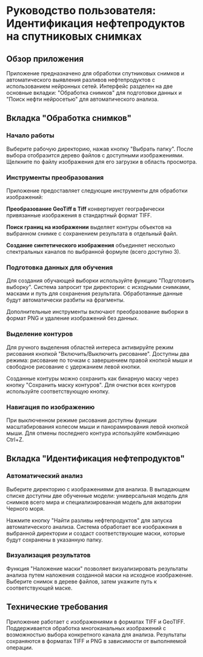 # Руководство пользователя: Идентификация нефтепродуктов на спутниковых снимках

## Обзор приложения

Приложение предназначено для обработки спутниковых снимков и автоматического выявления разливов нефтепродуктов с использованием нейронных сетей. Интерфейс разделен на две основные вкладки: "Обработка снимков" для подготовки данных и "Поиск нефти нейросетью" для автоматического анализа.

## Вкладка "Обработка снимков"

### Начало работы

Выберите рабочую директорию, нажав кнопку "Выбрать папку". После выбора отобразится дерево файлов с доступными изображениями. Щелкните по файлу изображения для его загрузки в область просмотра.

### Инструменты преобразования

Приложение предоставляет следующие инструменты для обработки изображений:

**Преобразование GeoTiff в Tiff** конвертирует географически привязанные изображения в стандартный формат TIFF.

**Поиск границ на изображении** выделяет контуры объектов на выбранном снимке с сохранением результата в отдельный файл.

**Создание синтетического изображения** объединяет несколько спектральных каналов по выбранной формуле (всего доступно 3).

### Подготовка данных для обучения

Для создания обучающей выборки используйте функцию "Подготовить выборку". Система запросит три директории: с исходными снимками, масками и путь для сохранения результата. Обработанные данные будут автоматически разбиты на фрагменты.

Дополнительные инструменты включают преобразование выборки в формат PNG и удаление изображений без данных.

### Выделение контуров

Для ручного выделения областей интереса активируйте режим рисования кнопкой "Включить/Выключить рисование". Доступны два режима: рисование по точкам с завершением правой кнопкой мыши и свободное рисование с удержанием левой кнопки.

Созданные контуры можно сохранить как бинарную маску через кнопку "Сохранить маску контуров". Для очистки всех контуров используйте соответствующую кнопку.

### Навигация по изображению

При выключенном режиме рисования доступны функции масштабирования колесом мыши и панорамирования левой кнопкой мыши. Для отмены последнего контура используйте комбинацию Ctrl+Z.

## Вкладка "Идентификация нефтепродуктов"

### Автоматический анализ

Выберите директорию с изображениями для анализа. В выпадающем списке доступны две обученные модели: универсальная модель для снимков всего мира и специализированная модель для акватории Черного моря.

Нажмите кнопку "Найти разливы нефтепродуктов" для запуска автоматического анализа. Система обработает все изображения в выбранной директории и создаст соответствующие маски, которые будут сохранены в указанную папку.

### Визуализация результатов

Функция "Наложение маски" позволяет визуализировать результаты анализа путем наложения созданной маски на исходное изображение. Выберите снимок в дереве файлов, затем укажите путь к соответствующей маске.

## Технические требования

Приложение работает с изображениями в форматах TIFF и GeoTIFF. Поддерживается обработка многоканальных изображений с возможностью выбора конкретного канала для анализа. Результаты сохраняются в форматах TIFF и PNG в зависимости от выполняемой операции.
